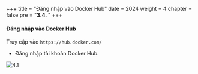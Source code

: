 +++
title = "Đăng nhập vào Docker Hub"
date = 2024
weight = 4
chapter = false
pre = "<b>3.4. </b>"
+++

#### Đăng nhập vào Docker Hub

Truy cập vào `https://hub.docker.com/`

- Đăng nhập tài khoản Docker Hub.

![4.1](/images/3-preparation/3.4.1.png)
